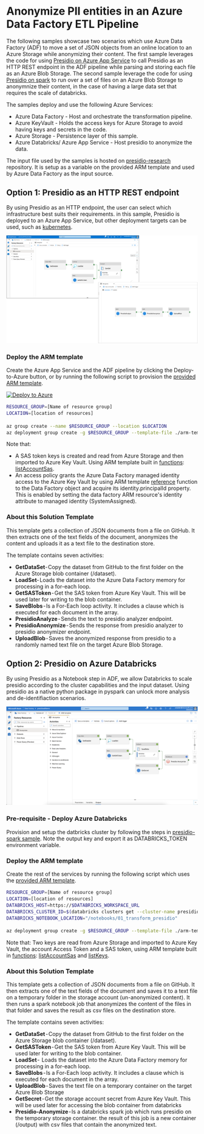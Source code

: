 # Anonymize PII entities in an Azure Data Factory ETL Pipeline

The following samples showcase two scenarios which use Azure Data Factory (ADF) to move a set of JSON objects from an online location to an Azure Storage while anonymizing their content.
The first sample leverages the code for using [Presidio on Azure App Service](../app-service/index.md) to call Presidio as an HTTP REST endpoint in the ADF pipeline while parsing and storing each file as an Azure Blob Storage.
The second sample leverage the code for using [Presidio on spark](../spark/index.md) to run over a set of files on an Azure Blob Storage to anonymnize their content, in the case of having a large data set that requires the scale of databricks.

The samples deploy and use the following Azure Services:

* Azure Data Factory - Host and orchestrate the transformation pipeline.
* Azure KeyVault - Holds the access keys for Azure Storage to avoid having keys and secrets in the code.
* Azure Storage - Persistence layer of this sample.
* Azure Databricks/ Azure App Service - Host presidio to anonymize the data.

The input file used by the samples is hosted on [presidio-research](https://github.com/microsoft/presidio-research/) repository. It is setup as a variable on the provided ARM template and used by Azure Data Factory as the input source.

## Option 1: Presidio as an HTTP REST endpoint

By using Presidio as an HTTP endpoint, the user can select which infrastructure best suits their requirements. in this sample, Presidio is deployed to an Azure App Service, but other deployment targets can be used, such as [kubernetes](../k8s/index.md).

![ADF-App-Service](images/adf-app-service-screenshot.png)

### Deploy the ARM template

Create the Azure App Service and the ADF pipeline by clicking the Deploy-to-Azure button, or by running the following script to provision the [provided ARM template](./arm-templates/azure-deploy-adf-app-service.json).

[![Deploy to Azure](https://aka.ms/deploytoazurebutton)](https://portal.azure.com/#create/Microsoft.Template/uri/https%3A%2F%2Fraw.githubusercontent.com%2Fmicrosoft%2Fpresidio%2Fmain%2Fdocs%2Fsamples%2Fdeployments%2Fdata-factory%2Farm-templates%2Fazure-deploy-adf-app-service.json)


```bash
RESOURCE_GROUP=[Name of resource group]
LOCATION=[location of resources]

az group create --name $RESOURCE_GROUP --location $LOCATION
az deployment group create -g $RESOURCE_GROUP --template-file ./arm-templates/azure-deploy-adf-app-service.json
```

Note that:

* A SAS token keys is created and read from Azure Storage and then imported to Azure Key Vault. Using ARM template built in [functions](https://docs.microsoft.com/en-us/azure/azure-resource-manager/templates/template-functions): [listAccountSas](https://docs.microsoft.com/en-us/rest/api/storagerp/storageaccounts/listaccountsas).
* An access policy grants the Azure Data Factory managed identity access to the Azure Key Vault by using ARM template [reference](https://docs.microsoft.com/en-us/azure/azure-resource-manager/templates/template-functions-resource?tabs=json#reference) function to the Data Factory object and acquire its identity.principalId property. This is enabled by setting the data factory ARM resource's identity attribute to managed identity (SystemAssigned).

### About this Solution Template

This template gets a collection of JSON documents from a file on GitHub. It then extracts one of the text fields of the document, anonymizes the content and uploads it as a text file to the destination store.

The template contains seven activities:

* **GetDataSet**- Copy the dataset from GitHub to the first folder on the Azure Storage blob container (/dataset).
* **LoadSet**- Loads the dataset into the Azure Data Factory memory for processing in a for-each loop.
* **GetSASToken** - Get the SAS token from Azure Key Vault. This will be used later for writing to the blob container.
* **SaveBlobs** - Is a For-Each loop activity. It includes a clause which is executed for each document in the array.
* **PresidioAnalyze** - Sends the text to presidio analyzer endpoint.
* **PresidioAnonymize** - Sends the response from presidio analyzer to presidio anonymizer endpoint.
* **UploadBlob** - Saves the anonymized response from presidio to a randomly named text file on the target Azure Blob Storage.

## Option 2: Presidio on Azure Databricks

By using Presidio as a Notebook step in ADF, we allow Databricks to scale presidio according to the cluster capabilities and the input dataset. Using presidio as a native python package in pyspark can unlock more analysis and de-identifiaction scenarios.

![ADF-Databricks](images/adf-databricks-screenshot.png)

### Pre-requisite - Deploy Azure Databricks

Provision and setup the datbricks cluster by following the steps in [presidio-spark sample](../spark/index.md#Azure-Databricks).
Note the output key and export it as DATABRICKS_TOKEN environment variable.

### Deploy the ARM template

Create the rest of the services by running the following script which uses the [provided ARM template](./arm-templates/azure-deploy-adf-databricks.json).

```bash
RESOURCE_GROUP=[Name of resource group]
LOCATION=[location of resources]
DATABRICKS_HOST=https://$DATABRICKS_WORKSPACE_URL
DATABRICKS_CLUSTER_ID=$(databricks clusters get --cluster-name presidio_cluster | jq -r .cluster_id)
DATABRICKS_NOTEBOOK_LOCATION="/notebooks/01_transform_presidio"

az deployment group create -g $RESOURCE_GROUP --template-file ./arm-templates/azure-deploy-adf-databricks.json --parameters Databricks_accessToken=$DATABRICKS_TOKEN Databricks_clusterId=$DATABRICKS_CLUSTER_ID Databricks_notebookLocation=$DATABRICKS_NOTEBOOK_LOCATION Databricks_workSpaceUrl=$DATABRICKS_HOST AzureBlobStorage_accountName=$STORAGE_ACCOUNT_NAME AzureBlobStorage_cotainerName=$STORAGE_CONTAINER_NAME
```

Note that:
Two keys are read from Azure Storage and imported to Azure Key Vault, the account Access Token and a SAS token, using ARM template built in [functions](https://docs.microsoft.com/en-us/azure/azure-resource-manager/templates/template-functions): [listAccountSas](https://docs.microsoft.com/en-us/rest/api/storagerp/storageaccounts/listaccountsas) and [listKeys](https://docs.microsoft.com/en-us/rest/api/storagerp/storageaccounts/listkeys).

### About this Solution Template

This template gets a collection of JSON documents from a file on GitHub. It then extracts one of the text fields of the document and saves it to a text file on a temporary folder in the storage account (un-anonymized content). It then runs a spark notebook job that anonymizes the content of the files in that folder and saves the result as csv files on the destination store.

The template contains seven activities:

* **GetDataSet** - Copy the dataset from GitHub to the first folder on the Azure Storage blob container (/dataset).
* **GetSASToken** - Get the SAS token from Azure Key Vault. This will be used later for writing to the blob container.
* **LoadSet** -  Loads the dataset into the Azure Data Factory memory for processing in a for-each loop.
* **SaveBlobs** - Is a For-Each loop activity. It includes a clause which is executed for each document in the array.
* **UploadBlob** - Saves the text file on a temporary container on the target Azure Blob Storage
* **GetSecret** - Get the storage account secret from Azure Key Vault. This will be used later for accessing the blob container from databricks
* **Presidio-Anonymize** - Is a databricks spark job which runs presidio on the temporary storage container. the result of this job is a new container (/output) with csv files that contain the anonymized text.

